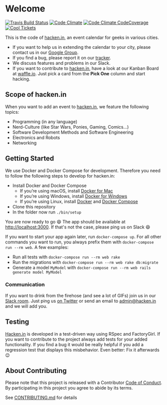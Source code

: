 # Welcome

[![Travis Build Status](https://img.shields.io/travis/hacken-in/hacken-in/master.svg)](http://travis-ci.org/hacken-in/hacken-in)
[![Code Climate](https://img.shields.io/codeclimate/github/hacken-in/hacken-in.svg)](https://codeclimate.com/github/hacken-in/hacken-in)
[![Code Climate CodeCoverage](https://img.shields.io/codeclimate/coverage/github/hacken-in/hacken-in.svg)](https://codeclimate.com/github/hacken-in/hacken-in)
[![Cool Tickets](https://img.shields.io/waffle/label/hacken-in/hacken-in/ready.svg?label=Cool%20Tickets)](https://waffle.io/hacken-in/hacken-in)

This is the code of [hacken.in](https://hacken.in), an event calendar for geeks in various cities.

* If you want to help us in extending the calendar to your city, please contact us in our [Google Group](http://groups.google.com/group/hacken-in).
* If you find a bug, please report it on our [tracker](https://github.com/hacken-in/hacken-in/issues).
* We discuss features and problems in our Slack.
* If you want to contribute to [hacken.in](https://hacken.in), have a look at our Kanban Board at [waffle.io](http://waffle.io/hacken-in/hacken-in). Just pick a card from the **Pick One** column and start hacking.

## Scope of hacken.in

When you want to add an event to [hacken.in](https://hacken.in), we feature the following topics:

* Programming (in any language)
* Nerd-Culture (like Star Wars, Ponies, Gaming, Comics...)
* Software Development Methods and Software Engineering
* Electronics and Robots
* Networking

## Getting Started

We use Docker and Docker Compose for development. Therefore you need to follow the following steps to develop for hacken.in:

* Install Docker and Docker Compose
    * If you’re using macOS, install [Docker for Mac](https://docs.docker.com/docker-for-mac)
    * If you’re using Windows, install [Docker for Windows](https://docs.docker.com/docker-for-windows)
    * If you’re using Linux, install [Docker](https://docs.docker.com/engine/installation/linux) and [Docker Compose](https://docs.docker.com/compose/install)
* Clone this repository
* In the folder now run `./bin/setup`

You are now ready to go :smile: The app should be available at [http://localhost:3000](http://localhost:3000). If that's not the case, please ping us on Slack :smile:

If you want to start your app again later, run `docker-compose up`. For all other commands you want to run, you always prefix them with `docker-compose run --rm web`. A few examples:

* Run all tests with `docker-compose run --rm web rake`
* Run the migrations with `docker-compose run --rm web rake db:migrate`
* Generate a model `MyModel` with `docker-compose run --rm web rails generate model MyModel`

### Communication

If you want to drink from the firehose (and see a lot of GIFs) join us in our [Slack room](https://hacken-in.slack.com). Just ping us [on Twitter](https://twitter.com/hacken_in) or send an email to admin@hacken.in and we will add you.

## Testing

[Hacken.in](https://hacken.in) is developed in a test-driven way using RSpec and FactoryGirl. If you want to contribute to the project always add tests for your added functionality. If you find a bug it would be really helpful if you add a regression test that displays this misbehavior. Even better: Fix it afterwards :wink:

## About Contributing

Please note that this project is released with a Contributor [Code of Conduct](CODE_OF_CONDUCT.md). By participating in this project you agree to abide by its terms.

See [CONTRIBUTING.md](CONTRIBUTING.md) for details
